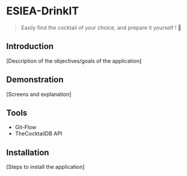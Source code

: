 # ESIEA-DrinkIT
> Easily find the cocktail of your choice, and prepare it yourself ! 🍹

## Introduction

[Description of the objectives/goals of the application]

## Demonstration

[Screens and explanation]

##  Tools

- Git-Flow
- TheCocktailDB API

## Installation

[Steps to install the application]
